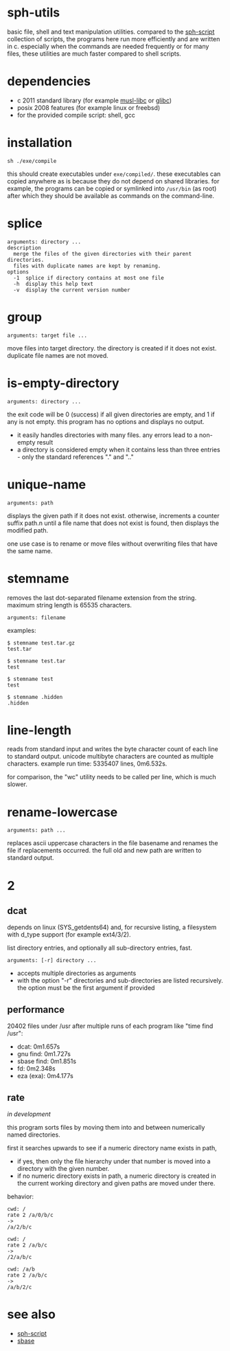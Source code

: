 # sph-utils

basic file, shell and text manipulation utilities.
compared to the [sph-script](https://github.com/sph-mn/sph-script) collection of scripts, the programs here run more efficiently and are written in c. especially when the commands are needed frequently or for many files, these utilities are much faster compared to shell scripts.

# dependencies
* c 2011 standard library (for example [musl-libc](https://musl.libc.org/) or [glibc](https://www.gnu.org/software/libc/))
* posix 2008 features (for example linux or freebsd)
* for the provided compile script: shell, gcc

# installation
~~~
sh ./exe/compile
~~~
this should create executables under `exe/compiled/`. these executables can copied anywhere as is because they do not depend on shared libraries. for example, the programs can be copied or symlinked into `/usr/bin` (as root) after which they should be available as commands on the command-line.

# splice
~~~
arguments: directory ...
description
  merge the files of the given directories with their parent directories.
  files with duplicate names are kept by renaming.
options
  -1  splice if directory contains at most one file
  -h  display this help text
  -v  display the current version number
~~~

# group
~~~
arguments: target file ...
~~~

move files into target directory. the directory is created if it does not exist. duplicate file names are not moved.

# is-empty-directory
~~~
arguments: directory ...
~~~

the exit code will be 0 (success) if all given directories are empty, and 1 if any is not empty.
this program has no options and displays no output.

* it easily handles directories with many files. any errors lead to a non-empty result
* a directory is considered empty when it contains less than three entries - only the standard references "." and ".."

# unique-name
~~~
arguments: path
~~~

displays the given path if it does not exist. otherwise, increments a counter suffix path.n until a file name that does not exist is found, then displays the modified path.

one use case is to rename or move files without overwriting files that have the same name.

# stemname
removes the last dot-separated filename extension from the string.
maximum string length is 65535 characters.

~~~
arguments: filename
~~~

examples:
~~~
$ stemname test.tar.gz
test.tar

$ stemname test.tar
test

$ stemname test
test

$ stemname .hidden
.hidden
~~~

# line-length
reads from standard input and writes the byte character count of each line to standard output. unicode multibyte characters are counted as multiple characters.
example run time: 5335407 lines, 0m6.532s.

for comparison, the "wc" utility needs to be called per line, which is much slower.

# rename-lowercase
~~~
arguments: path ...
~~~

replaces ascii uppercase characters in the file basename and renames the file if replacements occurred.
the full old and new path are written to standard output.

# 2
## dcat
depends on linux (SYS_getdents64) and, for recursive listing, a filesystem with d_type support (for example ext4/3/2).

list directory entries, and optionally all sub-directory entries, fast.

~~~
arguments: [-r] directory ...
~~~

* accepts multiple directories as arguments
* with the option "-r" directories and sub-directories are listed recursively. the option must be the first argument if provided

## performance
20402 files under /usr after multiple runs of each program like "time find /usr":
* dcat: 0m1.657s
* gnu find: 0m1.727s
* sbase find: 0m1.851s
* fd: 0m2.348s
* eza (exa): 0m4.177s

## rate
*in development*

this program sorts files by moving them into and between numerically named directories.

first it searches upwards to see if a numeric directory name exists in path,
* if yes, then only the file hierarchy under that number is moved into a directory with the given number.
* if no numeric directory exists in path, a numeric directory is created in the current working directory and given paths are moved under there.

behavior:
~~~
cwd: /
rate 2 /a/0/b/c
->
/a/2/b/c
~~~

~~~
cwd: /
rate 2 /a/b/c
->
/2/a/b/c
~~~

~~~
cwd: /a/b
rate 2 /a/b/c
->
/a/b/2/c
~~~

# see also
* [sph-script](https://github.com/sph-mn/sph-script)
* [sbase](https://git.suckless.org/sbase/file/README.html)